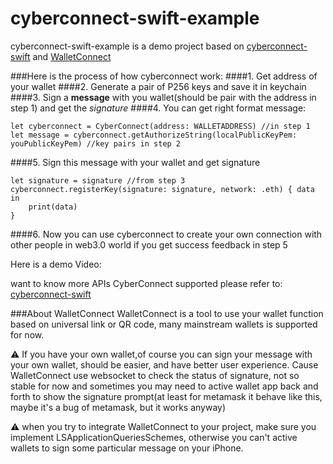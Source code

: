 # cyberconnect-swift-example
cyberconnect-swift-example is a demo project based on
[cyberconnect-swift](https://github.com/cyberconnecthq/cyberconnect-swift-lib) and [WalletConnect](https://github.com/trustwallet/wallet-connect-swift)

###Here is the process of how cyberconnect work:
####1. Get address of your wallet
####2. Generate a pair of P256 keys and save it in keychain
####3. Sign a **message** with you wallet(should be pair with the address in step 1) and get the _signature_
####4. You can get right format message:
```
let cyberconnect = CyberConnect(address: WALLETADDRESS) //in step 1
let message = cyberconnect.getAuthorizeString(localPublicKeyPem: youPublicKeyPem) //key pairs in step 2
```
####5. Sign this message with your wallet and get signature
```
let signature = signature //from step 3
cyberconnect.registerKey(signature: signature, network: .eth) { data in
    print(data) 
}
```
####6. Now you can use cyberconnect to create your own connection with other people in web3.0 world if you get success feedback in step 5

Here is a demo Video:


want to know more APIs CyberConnect supported please refer to: [cyberconnect-swift](https://github.com/cyberconnecthq/cyberconnect-swift-lib)

###About WalletConnect
WalletConnect is a tool to use your wallet function based on universal link or QR code, many mainstream wallets is supported for now.

⚠️ If you have your own wallet,of course you can sign your message with your own wallet, should be easier, and have better user experience. Cause WalletConnect use websocket to check the status of signature, not so stable for now and sometimes you may need to active wallet app back and forth to show the signature prompt(at least for metamask it behave like this, maybe it's a bug of metamask, but it works anyway)

⚠️ when you try to integrate WalletConnect to your project, make sure you implement LSApplicationQueriesSchemes, otherwise you can't active wallets to sign some particular message on your iPhone.



